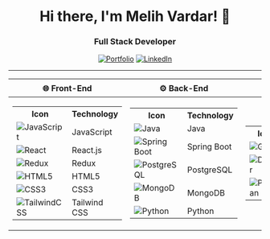<h1 align="center">Hi there, I'm Melih Vardar! 👋</h1>
<h3 align="center">Full Stack Developer</h3>

<p align="center">
  <a href="https://cv-wit-ffc.vercel.app/"><img src="https://img.shields.io/badge/Portfolio-%23000000.svg?style=for-the-badge&logo=firefox&logoColor=white" alt="Portfolio" /></a>
  <a href="https://www.linkedin.com/in/melih-vardar"><img src="https://img.shields.io/badge/LinkedIn-%230077B5.svg?style=for-the-badge&logo=linkedin&logoColor=white" alt="LinkedIn" /></a>
</p>

---

<div align="center">
  
| 🌐 Front-End | ⚙️ Back-End | 🛠️ Tools & Other |
|-------------|----------------|-----------------|
| <table><tr><th>Icon</th><th>Technology</th></tr><tr><td> ![JavaScript](https://cdn.jsdelivr.net/gh/devicons/devicon/icons/javascript/javascript-original.svg) </td><td> JavaScript </td></tr><tr><td> ![React](https://cdn.jsdelivr.net/gh/devicons/devicon/icons/react/react-original.svg) </td><td> React.js </td></tr><tr><td> ![Redux](https://cdn.jsdelivr.net/gh/devicons/devicon/icons/redux/redux-original.svg) </td><td> Redux </td></tr><tr><td> ![HTML5](https://cdn.jsdelivr.net/gh/devicons/devicon/icons/html5/html5-original.svg) </td><td> HTML5 </td></tr><tr><td> ![CSS3](https://cdn.jsdelivr.net/gh/devicons/devicon/icons/css3/css3-original.svg) </td><td> CSS3 </td></tr><tr><td> ![TailwindCSS](https://cdn.jsdelivr.net/gh/devicons/devicon/icons/tailwindcss/tailwindcss-original.svg) </td><td> Tailwind CSS </td></tr></table> | <table><tr><th>Icon</th><th>Technology</th></tr><tr><td> ![Java](https://cdn.jsdelivr.net/gh/devicons/devicon/icons/java/java-original.svg) </td><td> Java </td></tr><tr><td> ![Spring Boot](https://cdn.jsdelivr.net/gh/devicons/devicon/icons/spring/spring-original.svg) </td><td> Spring Boot </td></tr><tr><td> ![PostgreSQL](https://cdn.jsdelivr.net/gh/devicons/devicon/icons/postgresql/postgresql-original.svg) </td><td> PostgreSQL </td></tr><tr><td> ![MongoDB](https://cdn.jsdelivr.net/gh/devicons/devicon/icons/mongodb/mongodb-original.svg) </td><td> MongoDB </td></tr><tr><td> ![Python](https://cdn.jsdelivr.net/gh/devicons/devicon/icons/python/python-original.svg) </td><td> Python </td></tr></table> | <table><tr><th>Icon</th><th>Technology</th></tr><tr><td> ![Git](https://cdn.jsdelivr.net/gh/devicons/devicon/icons/git/git-original.svg) </td><td> Git </td></tr><tr><td> ![Docker](https://cdn.jsdelivr.net/gh/devicons/devicon/icons/docker/docker-original.svg) </td><td> Docker </td></tr><tr><td> ![Postman](https://cdn.jsdelivr.net/gh/devicons/devicon/icons/postman/postman-original.svg) </td><td> Postman </td></tr></table> |
</div>
